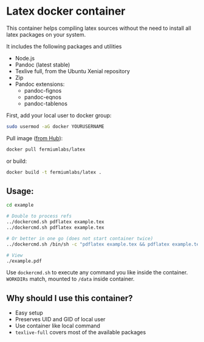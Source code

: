 Latex docker container
=====

This container helps compiling latex sources without the need to install all latex packages on your system.

It includes the following packages and utilities

* Node.js 
* Pandoc (latest stable)
* Texlive full, from the Ubuntu Xenial repository
* Zip 
* Pandoc extensions:
  * pandoc-fignos
  * pandoc-eqnos
  * pandoc-tablenos


First, add your local user to docker group:
```bash
sudo usermod -aG docker YOURUSERNAME
```

Pull image ([from Hub](https://registry.hub.docker.com/u/fermiumlabs/latex)):
```bash
docker pull fermiumlabs/latex
```
or build:
```bash
docker build -t fermiumlabs/latex .

```

Usage:
-----

```bash
cd example

# Double to process refs
../dockercmd.sh pdflatex example.tex
../dockercmd.sh pdflatex example.tex

# Or better in one go (does not start container twice)
../dockercmd.sh /bin/sh -c "pdflatex example.tex && pdflatex example.tex"

# View
./example.pdf
```
Use `dockercmd.sh` to execute any command you like inside the container. `WORKDIRs` match, mounted to `/data` inside container.

Why should I use this container?
-----

- Easy setup
- Preserves UID and GID of local user
- Use container like local command
- `texlive-full` covers most of the available packages
